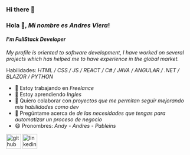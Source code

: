 ### Hi there 👋

### Hola 👋, *Mi nombre es Andres Viera*!
#### *I'm FullStack Developer*
*My profile is oriented to software development, I have worked on
several projects which has helped me to have experience in the global
market.*

Habilidades: *HTML / CSS / JS / REACT / C# / JAVA / ANGULAR / .NET / BLAZOR / PYTHON*

- 🔭 Estoy trabajando en *Freelance* 
- 🌱 Estoy aprendiendo *Ingles* 
- 👯 Quiero colaborar con *proyectos que me permitan seguir mejorando mis habilidades como dev* 
- 💬 Pregúntame acerca de *de las necesidades que tengas para automatizar un proceso de negocio* 
- 😄 Pronombres: *Andy - Andres - Pableins* 


[<img src='https://cdn.jsdelivr.net/npm/simple-icons@3.0.1/icons/github.svg' alt='github' height='40'>](https://github.com/*AndresViera881*)  [<img src='https://cdn.jsdelivr.net/npm/simple-icons@3.0.1/icons/linkedin.svg' alt='linkedin' height='40'>](https://www.linkedin.com/in/https://www.linkedin.com/in/andresviera//)  


